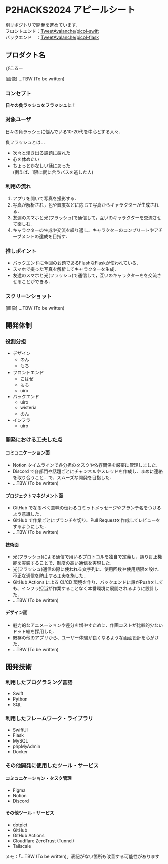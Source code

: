 # P2HACKS2024 アピールシート

別リポジトリで開発を進めています.  
フロントエンド：[TweetAvalanche/picol-swift](https://github.com/TweetAvalanche/picol-swift)  
バックエンド　：[TweetAvalanche/picol-flask](https://github.com/TweetAvalanche/picol-flask)  

## プロダクト名  
ぴこるー

[画像]
...TBW (To be written)

### コンセプト  
**日々の負ラッシュをフラッシュに！**

### 対象ユーザ  
日々の負ラッシュに悩んでいる10-20代を中心とする人々．

負フラッシュとは…  
- 次々と湧き出る課題に疲れた
- 心を休めたい
- ちょっとかなしい話にあった  
  (例えば、1限に間に合うバスを逃した人)

### 利用の流れ  
1. アプリを開いて写真を撮影する．
2. 写真が解析され，色や輝度などに応じて写真からキャラクターが生成される．
3. 友達のスマホと光(フラッシュ)で通信して，互いのキャラクターを交流させて楽しむ.
4. キャラクターの生成や交流を繰り返し、キャラクターのコンプリートやアチーブメントの達成を目指す．

### 推しポイント  
- バックエンドに今回のお題であるFlashなFlaskが使われている．
- スマホで撮った写真を解析してキャラクターを生成．
- 友達のスマホと光(フラッシュ)で通信して，互いのキャラクターをを交流させることができる．

### スクリーンショット  

[画像]
...TBW (To be written)

## 開発体制  

### 役割分担  
- デザイン
    - のん
    - もち
- フロントエンド
    - こはぜ
    - もち
    - uiro
- バックエンド
    - uiro
    - wisteria
    - のん
- インフラ
    - uiro

### 開発における工夫した点  

#### コミュニケーション面  
- Notion タイムラインで各分担のタスクや依存関係を厳密に管理しました．
- Discord で各部門や話題ごとにチャンネルやスレッドを作成し、まめに連絡を取り合うこと．で、スムーズな開発を目指した．
- ...TBW (To be written)

#### プロジェクトマネジメント面  
- GitHub でなるべく意味の伝わるコミットメッセージやブランチ名をつけるよう意識した．
- GitHub で作業ごとにブランチを切り、Pull Requestを作成してレビューをするようにした．
- ...TBW (To be written)

#### 技術面  
- 光(フラッシュ)による通信で用いるプロトコルを独自で定義し、誤り訂正機能を実装することで、制度の高い通信を実現した．
- 光(フラッシュ)通信の際に使われる文字列に、使用回数や使用期限を設け、不正な通信を防止する工夫を施した．
- GitHub Actions による CI/CD 環境を作り、バックエンドに誰がPushをしても、インフラ担当が作業することなく本番環境に展開されるように設計した．
- ...TBW (To be written)

#### デザイン面  
- 魅力的なアニメーションや差分を増やすために、作画コストが比較的少ないドット絵を採用した．
- 既存の他のアプリから、ユーザー体験が良くなるような画面設計を心がけた．
- ...TBW (To be written)

## 開発技術 

### 利用したプログラミング言語  
- Swift
- Python
- SQL

### 利用したフレームワーク・ライブラリ  
- SwiftUI
- Flask
- MySQL
- phpMyAdmin
- Docker

### その他開発に使用したツール・サービス

#### コミュニケーション・タスク管理  
- Figma
- Notion
- Discord

#### その他ツール・サービス  
- dotpict
- GitHub
- GitHub Actions
- Cloudflare ZeroTrust (Tunnel)
- Tailscale

メモ：「...TBW (To be written)」表記がない箇所も改善する可能性があります
